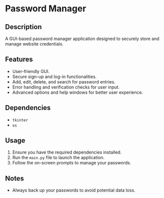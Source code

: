 # Password Manager

## Description
A GUI-based password manager application designed to securely store and manage website credentials.

## Features
- User-friendly GUI.
- Secure sign-up and log-in functionalities.
- Add, edit, delete, and search for password entries.
- Error handling and verification checks for user input.
- Advanced options and help windows for better user experience.

## Dependencies
- `tkinter`
- `os`

## Usage
1. Ensure you have the required dependencies installed.
2. Run the `main.py` file to launch the application.
3. Follow the on-screen prompts to manage your passwords.

## Notes
- Always back up your passwords to avoid potential data loss.
